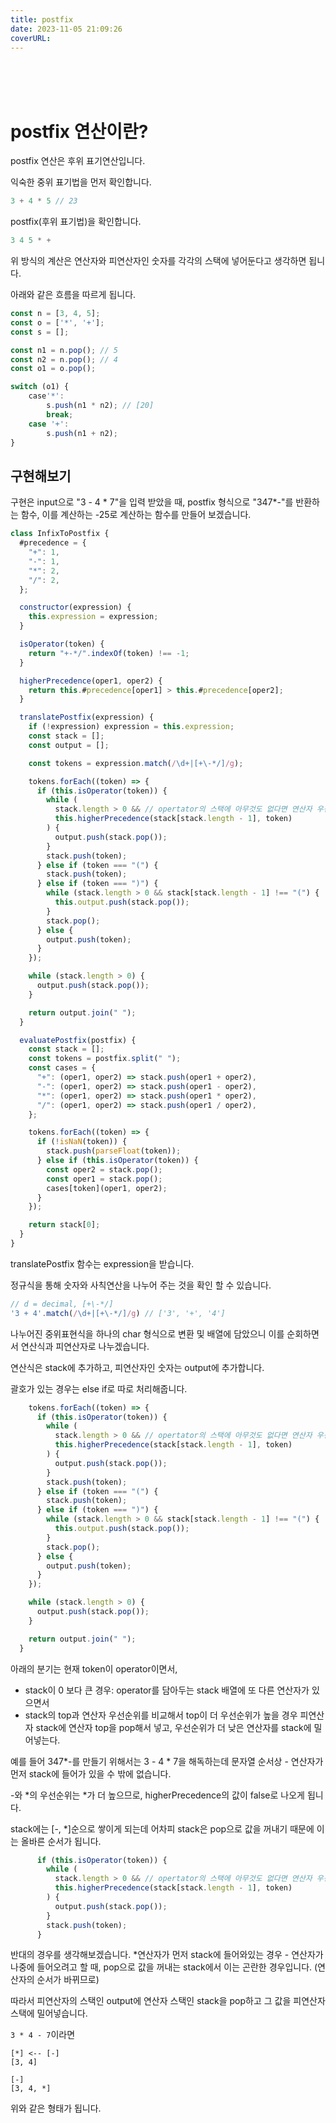 ```yaml
---
title: postfix
date: 2023-11-05 21:09:26
coverURL: 
---
```

<br />
<br />
<br />

# postfix 연산이란?

postfix 연산은 후위 표기연산입니다.


익숙한 중위 표기법을 먼저 확인합니다.
```js
3 + 4 * 5 // 23
```

postfix(후위 표기법)을 확인합니다.

```js
3 4 5 * +
```

위 방식의 계산은 연산자와 피연산자인 숫자를
각각의 스택에 넣어둔다고 생각하면 됩니다.

아래와 같은 흐름을 따르게 됩니다.

```js
const n = [3, 4, 5];
const o = ['*', '+'];
const s = [];

const n1 = n.pop(); // 5
const n2 = n.pop(); // 4
const o1 = o.pop();

switch (o1) {
    case'*': 
        s.push(n1 * n2); // [20]
        break;
    case '+':
        s.push(n1 + n2);
}
```

## 구현해보기

구현은 input으로 "3 - 4 * 7"을 입력 받았을 때,
postfix 형식으로 "347*-"를 반환하는 함수,
이를 계산하는 -25로 계산하는 함수를 만들어 보겠습니다.

```js
class InfixToPostfix {
  #precedence = {
    "+": 1,
    "-": 1,
    "*": 2,
    "/": 2,
  };

  constructor(expression) {
    this.expression = expression;
  }

  isOperator(token) {
    return "+-*/".indexOf(token) !== -1;
  }

  higherPrecedence(oper1, oper2) {
    return this.#precedence[oper1] > this.#precedence[oper2];
  }

  translatePostfix(expression) {
    if (!expression) expression = this.expression;
    const stack = [];
    const output = [];

    const tokens = expression.match(/\d+|[+\-*/]/g);

    tokens.forEach((token) => {
      if (this.isOperator(token)) {
        while (
          stack.length > 0 && // opertator의 스택에 아무것도 없다면 연산자 우선순위를 계산 할 필요가 없음
          this.higherPrecedence(stack[stack.length - 1], token)
        ) {
          output.push(stack.pop());
        }
        stack.push(token);
      } else if (token === "(") {
        stack.push(token);
      } else if (token === ")") {
        while (stack.length > 0 && stack[stack.length - 1] !== "(") {
          this.output.push(stack.pop());
        }
        stack.pop();
      } else {
        output.push(token);
      }
    });

    while (stack.length > 0) {
      output.push(stack.pop());
    }

    return output.join(" ");
  }

  evaluatePostfix(postfix) {
    const stack = [];
    const tokens = postfix.split(" ");
    const cases = {
      "+": (oper1, oper2) => stack.push(oper1 + oper2),
      "-": (oper1, oper2) => stack.push(oper1 - oper2),
      "*": (oper1, oper2) => stack.push(oper1 * oper2),
      "/": (oper1, oper2) => stack.push(oper1 / oper2),
    };

    tokens.forEach((token) => {
      if (!isNaN(token)) {
        stack.push(parseFloat(token));
      } else if (this.isOperator(token)) {
        const oper2 = stack.pop();
        const oper1 = stack.pop();
        cases[token](oper1, oper2);
      }
    });

    return stack[0];
  }
}
```

translatePostfix 함수는 expression을 받습니다.

정규식을 통해 숫자와 사칙연산을 나누어 주는 것을 확인 할 수 있습니다.

```js
// d = decimal, [+\-*/]
'3 + 4'.match(/\d+|[+\-*/]/g) // ['3', '+', '4']
```

나누어진 중위표현식을 하나의 char 형식으로 변환 및 배열에 담았으니
이를 순회하면서 연산식과 피연산자로 나누겠습니다.

연산식은 stack에 추가하고,
피연산자인 숫자는 output에 추가합니다.

괄호가 있는 경우는 else if로 따로 처리해줍니다.

```js
    tokens.forEach((token) => {
      if (this.isOperator(token)) {
        while (
          stack.length > 0 && // opertator의 스택에 아무것도 없다면 연산자 우선순위를 계산 할 필요가 없음
          this.higherPrecedence(stack[stack.length - 1], token)
        ) {
          output.push(stack.pop());
        }
        stack.push(token);
      } else if (token === "(") {
        stack.push(token);
      } else if (token === ")") {
        while (stack.length > 0 && stack[stack.length - 1] !== "(") {
          this.output.push(stack.pop());
        }
        stack.pop();
      } else {
        output.push(token);
      }
    });

    while (stack.length > 0) {
      output.push(stack.pop());
    }

    return output.join(" ");
  }
```

아래의 분기는
현재 token이 operator이면서,
- stack이 0 보다 큰 경우: operator를 담아두는 stack 배열에 또 다른 연산자가 있으면서
- stack의 top과 연산자 우선순위를 비교해서 top이 더 우선순위가 높을 경우
피연산자 stack에 연산자 top을 pop해서 넣고, 우선순위가 더 낮은 연산자를 stack에 밀어넣는다.

예를 들어 347*-를 만들기 위해서는
3 - 4 * 7을 해독하는데
문자열 순서상 - 연산자가 먼저 stack에 들어가 있을 수 밖에 없습니다.

-와 *의 우선순위는 *가 더 높으므로,
higherPrecedence의 값이 false로 나오게 됩니다.

stack에는 [-, *]순으로 쌓이게 되는데 어차피 stack은 pop으로 값을
꺼내기 때문에 이는 올바른 순서가 됩니다.
```js
      if (this.isOperator(token)) {
        while (
          stack.length > 0 && // opertator의 스택에 아무것도 없다면 연산자 우선순위를 계산 할 필요가 없음
          this.higherPrecedence(stack[stack.length - 1], token)
        ) {
          output.push(stack.pop());
        }
        stack.push(token);
      }
```

반대의 경우를 생각해보겠습니다.
*연산자가 먼저 stack에 들어와있는 경우 - 연산자가 나중에 들어오려고 할 때,
pop으로 값을 꺼내는 stack에서 이는 곤란한 경우입니다.
(연산자의 순서가 바뀌므로)

따라서 피연산자의 스택인 output에 연산자 스택인 stack을 pop하고 그 값을
피연산자 스택에 밀어넣습니다.

`3 * 4 - 7`이라면

```
[*] <-- [-]
[3, 4]
```


```
[-]
[3, 4, *]
```

위와 같은 형태가 됩니다.



